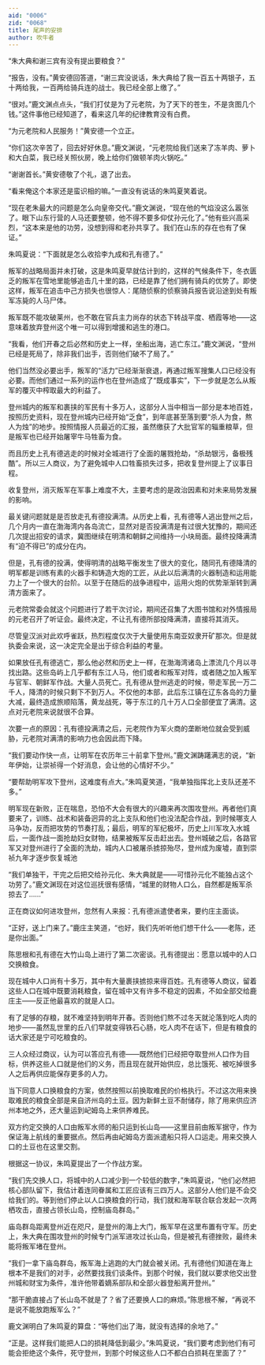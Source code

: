 ```yaml
---
aid: "0006"
zid: "0068"
title: 尾声的安排
author: 吹牛者
---
```


“朱大典和谢三宾有没有提出要粮食？”

“报告，没有。”黄安德回答道，“谢三宾没说话，朱大典给了我一百五十两银子，五十两给我，一百两给骑兵连的战士。我已经全部上缴了。”

“很对。”鹿文渊点点头，“我们打仗是为了元老院，为了天下的苍生，不是贪图几个钱。”这件事他已经知道了，看来这几年的纪律教育没有白费。

“为元老院和人民服务！”黄安德一个立正。

“你们这次辛苦了，回去好好休息。”鹿文渊说，“元老院给我们送来了冻羊肉、萝卜和大白菜，我已经关照伙房，晚上给你们做顿羊肉火锅吃。”

“谢谢首长。”黄安德敬了个礼，退了出去。

“看来俺这个本家还是蛮识相的嘛。”一直没有说话的朱鸣夏笑着说。

“现在老朱最大的问题是怎么向皇帝交代。”鹿文渊说，“现在他的气焰没这么嚣张了。眼下山东行营的人马还要整顿，他不得不要多仰仗孙元化了。”他有些兴高采烈，“这本来是他的功劳，没想到得和老孙共享了。我们在山东的存在也有了保证。”

朱鸣夏说：“下面就是怎么收拾李九成和孔有德了。”

叛军的战略局面并未打破，这是朱鸣夏早就估计到的，这样的气候条件下，冬衣匮乏的叛军在雪地里能够追击几十里的路，已经是靠了他们拥有骑兵的优势了。即使这样，叛军在追击中己方损失也很惊人：尾随侦察的侦察骑兵报告说沿途到处有叛军冻毙的人马尸体。

叛军既不能攻破莱州，也不敢在官兵主力尚存的状态下转战平度、栖霞等地——这意味着放弃登州这个唯一可以得到增援和逃生的港口。

“我看，他们开春之后必然和历史上一样，坐船出海，逃亡东江。”鹿文渊说，“登州已经是死局了，除非我们出手，否则他们破不了局了。”

他们当然没必要出手，叛军的“活力”已经渐渐衰退，再通过叛军搜集人口已经没有必要。而他们通过一系列的运作也在登州造成了“既成事实”，下一步就是怎么从叛军的覆灭中榨取最大的利益了。

登州城内的叛军和裹挟的军民有十多万人，这部分人当中相当一部分是本地百姓，按照历史资料，现在登州城内已经开始“乏食”，到年底甚至落到要“杀人为食，熬人为烛”的地步。按照情报人员最近的汇报，虽然缴获了大批官军的辎重粮草，但是叛军也已经开始屠宰牛马牲畜为食。

而且历史上孔有德逃走的时候对全城进行了全面的屠戮抢劫，“杀劫银污，备极残酷”。所以三人商议，为了避免城中人口牲畜损失过多，把收复登州提上了议事日程。

收复登州，消灭叛军在军事上难度不大，主要考虑的是政治因素和对未来局势发展的影响。

最关键问题就是是否放走孔有德投满清。从历史上看，孔有德等人逃出登州之后，几个月内一直在渤海湾内各岛流亡，显然对是否投满清是有过很大犹豫的，期间还几次提出招安的请求，冀图继续在明清和朝鲜之间维持一小块局面。最终投降满清有“迫不得已”的成分在内。

但是，孔有德的投满，使得明清的战略平衡发生了很大的变化，随同孔有德降清的明军都是训练有素的火器手和铸造大炮的工匠，从此以后满清的火器制造和运用能力上了一个很大的台阶。以至于在随后的战争进程中，运用火炮的优势渐渐转到满清方面来了。

元老院常委会就这个问题进行了若干次讨论，期间还召集了大图书馆和对外情报局的元老召开了听证会。最终决定，不让孔有德所部投降满清，直接将其消灭。

尽管皇汉派对此欢呼雀跃，热烈程度仅次于大量使用东南亚奴隶开矿那次。但是就执委会来说，这一决定完全是出于综合利益的考量。

如果放任孔有德逃亡，那么他必然和历史上一样，在渤海湾诸岛上漂流几个月以寻找出路。这些岛屿上几乎都有东江人马，他们或者和叛军对阵，或者随之加入叛军与官军、朝鲜军作战。大量人员死亡。孔有德从登州逃走的时候，带走军民一万二千人，降清的时候只剩下不到万人。不仅他的本部，此后东江镇在辽东各岛的力量大减，最终造成旅顺陷落，黄龙战死，等于东江的几十万人口全部便宜了满清。这点对元老院来说就很不合算。

次要一点的原因：孔有德投满清之后，元老院作为军火商的垄断地位就会受到威胁，元老院对满清的影响力也会因此而下降。

“我们要动作快一点，让明军在农历年三十前拿下登州。”鹿文渊踌躇满志的说，“新年伊始，让崇祯得一个好消息，会让他的心情好不少。”

“要帮助明军攻下登州，这难度有点大。”朱鸣夏笑道，“我单独指挥北上支队还差不多。”

明军现在新败，正在喘息，恐怕不大会有很大的兴趣来再次围攻登州。再者他们真要来了，训练、战术和装备迥异的北上支队和他们也没法配合作战，到时候哪支人马争功，反而把攻势的节奏打乱；最后，明军的军纪极坏，历史上川军攻入水城后，一面作战一面抢劫妇女财物，结果被叛军反击赶出去。登州城破之后，各路官军又对登州进行了全面的洗劫，城内人口被屠杀掳掠殆尽，登州成为废墟，直到崇祯九年才逐步恢复城池

“我们单独干，干完之后把交给孙元化、朱大典就是——可惜孙元化不能独占这个功劳了。”鹿文渊现在对这位巡抚很有感情，“城里的财物人口么，自然都是叛军杀掠去了……”

正在商议如何进攻登州，忽然有人来报：孔有德派遣使者来，要约庄主面谈。

“正好，送上门来了。”鹿庄主笑道，“也好，我们先听听他们想干什么——老陈，还是你出面。”

陈思根和孔有德在大竹山岛上进行了第二次密谈。孔有德提出：愿意以城中的人口交换粮食。

现在城中人口尚有十多万，其中有大量裹挟掳掠来得百姓。孔有德等人商议，留着这些人口在城中既要消耗粮食，留在城中又有许多不稳定的因素，不如全部交给鹿庄主——反正他最喜欢的就是人口。

有了足够的存粮，就不难坚持到明年开春。否则他们熬不过冬天就沦落到吃人肉的地步——虽然乱世里的丘八们早就变得铁石心肠，吃人肉不在话下，但是有粮食的话大家还是宁可吃粮食的。

三人众经过商议，认为可以答应孔有德——既然他们已经把夺取登州人口作为目标，供养这些人口就是他们的义务，而且现在就开始供应，总比饿死、被吃掉很多人之后再供应能保存更多的人力。

当下同意人口换粮食的方案，依然按照以前换取难民的价格执行。不过这次用来换取难民的粮食全部是来自济州岛的土豆。因为新鲜土豆不耐储存，除了用来供应济州本地之外，还大量运到屺姆岛上来供养难民。

双方约定交换的人口由叛军水师的船只运到长山岛——这里目前由叛军据守，作为保证海上航线的重要据点。然后再由屺姆岛方面派遣船只将人口运走。用来交换人口的土豆也在这里交割。

根据这一协议，朱鸣夏提出了一个作战方案。

“我们先交换人口，将城中的人口减少到一个较低的数字，”朱鸣夏说，“他们必然把核心部队留下，我估计着连同眷属和工匠应该有三四万人。这部分人他们是不会交给我们的。等到他们停止以人口换粮食的行动，我们就和海军联合联合发起一次两栖攻击，直接占领长山岛，控制庙岛群岛。”

庙岛群岛距离登州近在咫尺，是登州的海上大门，叛军早在这里布置有守军。历史上，朱大典在围攻登州的时候专门派军进攻过长山岛，但是被孔有德挫败，最终未能将叛军堵在登州。

“我们一拿下庙岛群岛，叛军海上逃跑的大门就会被关闭。孔有德他们知道在海上根本不是我们的对手，必然要找我们谈条件。到那个时候，我们就以要求他交出登州城和财宝为条件，准许他带着嫡系部队和全部火器登船离开登州。”

“那干脆直接占了长山岛不就是了？省了还要换人口的麻烦。”陈思根不解，“再说不是说不能放跑叛军么？”

鹿文渊明白了朱鸣夏的算盘：“等他们出了海，就没有选择的余地了。”

“正是。这样我们能把人口的损耗降低到最少。”朱鸣夏说，“我们要考虑到他们有可能会拒绝这个条件，死守登州，到那个时候这些人口不都白白损耗在里面了？”
